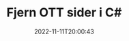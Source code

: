 ---
############################# Static ############################
layout: "auto-gen-merger"
date: 2022-11-11T20:00:43
draft: false
otherformats: pps ppsx ppt pptx rtf tex vdx vsdm vsdx vssm vssx vstm vstx vsx vtx xlam

############################# Head ############################
head_title: "Fjern OTT sider i C#"
head_description: "Fjern eller slett en enkelt side eller samling av sider fra en OTT-fil i C# ved å reversere siderekkefølgen ved å bruke Documents Merger API."

############################# Header ############################
title: "Fjern OTT sider i C#"
description: "Fjern OTT-sider med noen få linjer med .NET-kode."
bg_image: "https://cms.admin.containerize.com/templates/aspose/App_Themes/V3/images/bg/header1.png"
bg_overlay: false
button:
    enable: true
    icon: "fas fa-arrow-down"
    label: "Last ned gratis prøveversjon"
    link: "https://downloads.groupdocs.com/merger/net"

############################# SubMenu ############################
submenu:
    enable: true

    left:
        img_alt: "GroupDocs.Merger for .NET"
        image: "https://cms.admin.containerize.com/templates/groupdocs/images/product-logos/90x90-noborder/groupdocs-merger-net.png"
        product: "GroupDocs.Merger"
        platform: ".NET"

    middle:
        button:

            # button loop
            - link: "https://apireference.groupdocs.com/merger/net"
              text: "API-referanse"

            # button loop
            - link: "https://github.com/groupdocs-merger"
              text: "Kodeeksempler"

            # button loop
            - link: "https://products.groupdocs.app/merger/family"
              text: "Live-demoer"

            # button loop
            - link: "https://purchase.groupdocs.com/pricing/merger/net"
              text: "Prissetting"

    right:
        link_download: "https://downloads.groupdocs.com/merger"
        link_learn: "https://docs.groupdocs.com/merger/net"
        link_buy: "https://purchase.groupdocs.com"

############################# About ############################
about:
    enable: true
    title: "Om GroupDocs.Merger for .NET API"
    content: |
        [GroupDocs.Merger for .NET](/no/merger/net/) tilbyr en enkel løsning for trygt å slå sammen og dele mellom et bredt spekter av dokumentformater, inkludert PDF, Microsoft Office (Word, Excel, PowerPoint , OneNote), OpenDocument, HTML, bilder og mange andre i .NET-applikasjoner. Ved å legge til bare noen få linjer med koden, utfør flere dokumentoperasjoner som flytte, fjerne, rotere, bytte ut, trekke ut eller endre retningen på sidene i dokumentene. Dokumentsammenslåings-APIet støtter også forhåndsvisning av dokumentsider som et bilde for å analysere dokumentstrukturen, formateringen og innholdet på siden.
        
        GroupDocs.Merger API er et riktig valg for bedriftsløsninger som trenger funksjoner for fjerning av filsider. Disse APIene støttes godt på alle større operativsystemer og plattformer, inkludert .NET Framework, .NET Standard, .NET Core, Mono.

############################# Steps ############################
steps:
    enable: true
    title_left: "Fjern OTT filsider i .NET"
    content_left: |
        [GroupDocs.Merger for .NET](/no/merger/net/) gjør det enkelt for C#-utviklere å slette en enkelt eller flere bestemte sider innenfor en OTT fil ved å implementere noen få enkle trinn.
        
        * Initialiser **RemoveOptions** med sidetall for å fjerne.
        * Opprett en ny forekomst av **Merger** og send kildedokumentstien som en konstruktørparameter.
        * Ring **RemovePages** og send **RemoveOptions**-objektet.
        * Ring **Save** og spesifiser filbanen for å lagre det resulterende dokumentet.

    title_right: "Systemkrav"
    content_right: |
        GroupDocs.Merger for .NET APIer støttes på alle større plattformer og operativsystemer. Før du utfører koden nedenfor, sørg for at du har følgende forutsetninger installert på systemet ditt.

        * Operativsystemer: Microsoft Windows, Linux, MacOS
        * Utviklingsmiljøer: Visual Studio, Xamarin, MonoDevelop
        * Rammer: .NET Framework, .NET Standard, .NET Core, Mono
        * Last ned den nyeste versjonen av GroupDocs.Merger for .NET fra [NuGet](https://www.nuget.org/packages/groupdocs.merger)
         
    code: |
     {{% merger/additional-styles %}}
     {{< merger/code-merger title="Hvordan fjerne OTT filsider ved å bruke C# eksempelkode">}}

        ```csharp    
        // Fjern OTT filsider ved hjelp av GroupDocs.Merger API
        // Initialiser RemoveOptions-klassen med valgte sidetall
        RemoveOptions removeOptions = new RemoveOptions(new int[] { 3, 6 });

        // Instantier sammenslåing med inndatadokumentet OTT
        using (Merger merger = new Merger("input.ott"))
          {
            // Ring RemovePages-metoden og send RemoveOptions-objektet til det
            merger.RemovePages(removeOptions);
    
            // Ring Lagre-metoden og send ønsket filbane for å lagre utdatadokumentet
            merger.Save("output.ott");
          }
        ```
     {{< /merger/code-merger >}}

############################# Demos ############################
demos:
    enable: true
    title: "Live-demoer – Fjern OTT-sider på nettet"
    content: |
       Fjern OTT-filsider akkurat nå ved å gå til nettstedet [GroupDocs.Merger Live Demos](https://products.groupdocs.app/splitter/remove-pages/ott).
       Live-demoen har følgende fordeler.
        
############################# About Formats ############################
about_formats:
    enable: true

############################# More Formats ############################
more_formats:
    enable: true
    title: "Fjern sider fra andre dokumentformater"
    content: |
        .NET dokumenterer fusjon og splitt API for filformater og bilder. Fjern noen av de populære filformatene som angitt nedenfor.

############################# Back to top ###############################
back_to_top:
    enable: true
---